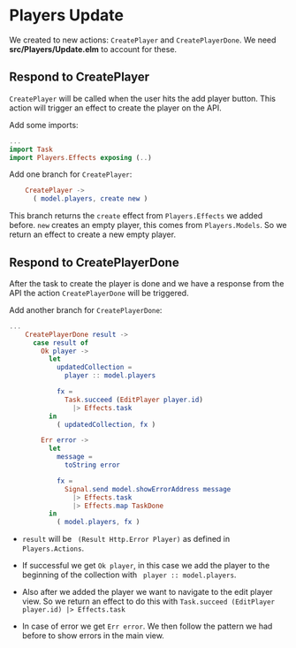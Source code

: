 # Players Update

We created to new actions: `CreatePlayer` and `CreatePlayerDone`. We need __src/Players/Update.elm__ to account for these. 

## Respond to CreatePlayer

`CreatePlayer` will be called when the user hits the add player button. This action will trigger an effect to create the player on the API.

Add some imports:

```elm
...
import Task
import Players.Effects exposing (..)
```

Add one branch for `CreatePlayer`:

```elm
    CreatePlayer ->
      ( model.players, create new )
```

This branch returns the `create` effect from `Players.Effects` we added before. `new` creates an empty player, this comes from `Players.Models`. So we return an effect to create a new empty player.

## Respond to CreatePlayerDone

After the task to create the player is done and we have a response from the API the action `CreatePlayerDone` will be triggered.

Add another branch for `CreatePlayerDone`:

```elm
...
    CreatePlayerDone result ->
      case result of
        Ok player ->
          let
            updatedCollection =
              player :: model.players

            fx =
              Task.succeed (EditPlayer player.id)
                |> Effects.task
          in
            ( updatedCollection, fx )

        Err error ->
          let
            message =
              toString error

            fx =
              Signal.send model.showErrorAddress message
                |> Effects.task
                |> Effects.map TaskDone
          in
            ( model.players, fx )
```

- `result` will be ` (Result Http.Error Player)` as defined in `Players.Actions`.

- If successful we get `Ok player`, in this case we add the player to the beginning of the collection with ` player :: model.players`.

- Also after we added the player we want to navigate to the edit player view. So we return an effect to do this with `Task.succeed (EditPlayer player.id) |> Effects.task`

- In case of error we get `Err error`. We then follow the pattern we had before to show errors in the main view.

